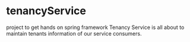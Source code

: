 # tenancyService
project to get hands on spring framework 
Tenancy Service is all about to maintain tenants information of our service consumers.
